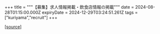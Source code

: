 +++
title = """【募集】求人情報掲載・飲食店情報の掲載"""
date = 2024-08-28T01:15:00.000Z
expiryDate = 2024-12-29T03:24:51.261Z
tags = ["kuriyama","recruit"]
+++


[[source]](https://www.town.kuriyama.hokkaido.jp/soshiki/46/26544.html)
